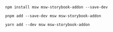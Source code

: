 ```shell renderer="common" language="js" packageManager="npm"
npm install msw msw-storybook-addon --save-dev
```

```shell renderer="common" language="js" packageManager="pnpm"
pnpm add --save-dev msw msw-storybook-addon
```

```shell renderer="common" language="js" packageManager="yarn"
yarn add --dev msw msw-storybook-addon
```

